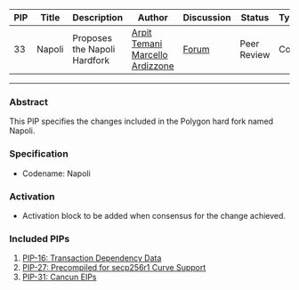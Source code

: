 | PIP | Title          | Description                | Author                                                                    | Discussion                                                               | Status      | Type                                     | Date                  |
|-----|----------------|----------------------------|---------------------------------------------------------------------------|--------------------------------------------------------------------------|-------------|------------------------------------------|-----------------------|
| 33 | Napoli | Proposes the Napoli Hardfork | [Arpit Temani](https://github.com/temaniarpit27) [Marcello Ardizzone](https://github.com/marcello33)      | [Forum]() | Peer Review | Core | 2024-01-11
---

### Abstract

This PIP specifies the changes included in the Polygon hard fork named Napoli.

### Specification

- Codename: Napoli

### Activation

- Activation block to be added when consensus for the change achieved.

### Included PIPs

1. [PIP-16: Transaction Dependency Data](https://github.com/maticnetwork/Polygon-Improvement-Proposals/blob/main/PIPs/PIP-16.md)
2. [PIP-27: Precompiled for secp256r1 Curve Support](https://github.com/maticnetwork/Polygon-Improvement-Proposals/blob/main/PIPs/PIP-27.md)
3. [PIP-31: Cancun EIPs](https://github.com/maticnetwork/Polygon-Improvement-Proposals/blob/main/PIPs/PIP-31.md)
